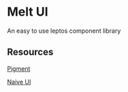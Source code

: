 # Melt UI

An easy to use leptos component library

## Resources

[Pigment](https://github.com/kobaltedev/pigment)

[Naive UI](https://github.com/tusen-ai/naive-ui)
